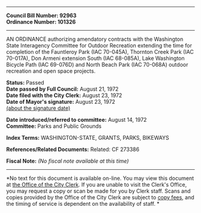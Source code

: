 * * * * *  
  
**Council Bill Number: [](#h0)[](#h2)92963**   
**Ordinance Number: 101326**  
  
* * * * *  
  
AN ORDINANCE authorizing amendatory contracts with the Washington State Interagency Committee for Outdoor Recreation extending the time for completion of the Fauntleroy Park (IAC 70-045A), Thornton Creek Park (IAC 70-017A), Don Armeni extension South (IAC 68-085A), Lake Washington Bicycle Path (IAC 69-076D) and North Beach Park (IAC 70-068A) outdoor recreation and open space projects.  
  
**Status:** Passed   
**Date passed by Full Council:** August 21, 1972   
**Date filed with the City Clerk:** August 23, 1972   
**Date of Mayor's signature:** August 23, 1972   
[(about the signature date)](/~public/approvaldate.htm)   
  
  
**Date introduced/referred to committee:** August 14, 1972   
**Committee:** Parks and Public Grounds   
  
**Index Terms:** WASHINGTON-STATE, GRANTS, PARKS, BIKEWAYS  
  
**References/Related Documents:** Related: CF 273386  
  
**Fiscal Note:** *(No fiscal note available at this time)*  
  
* * * * *  
  
*No text for this document is available on-line. You may view this document at [the Office of the City Clerk](http://www.seattle.gov/leg/clerk/contactUs.htm). If you are unable to visit the Clerk's Office, you may request a copy or scan be made for you by Clerk staff. Scans and copies provided by the Office of the City Clerk are subject to [copy fees](http://clerk.seattle.gov/~public/clerkfees.htm), and the timing of service is dependent on the availability of staff. *  
  
  

